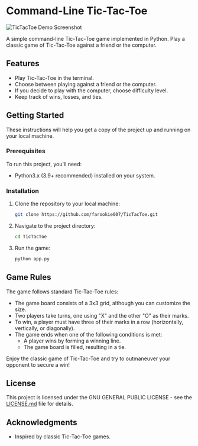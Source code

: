 # Command-Line Tic-Tac-Toe

![TicTacToe Demo Screenshot](tictactoe.png)

A simple command-line Tic-Tac-Toe game implemented in Python. Play a classic game of Tic-Tac-Toe against a friend or the computer.

## Features

- Play Tic-Tac-Toe in the terminal.
- Choose between playing against a friend or the computer.
- If you decide to play with the computer, choose difficulty level.
- Keep track of wins, losses, and ties.

## Getting Started

These instructions will help you get a copy of the project up and running on your local machine.

### Prerequisites

To run this project, you'll need:

- Python3.x (3.9+ recommended) installed on your system.

### Installation

1. Clone the repository to your local machine:

   ```bash
   git clone https://github.com/farookie007/TicTacToe.git

   ```

2. Navigate to the project directory:

   ```bash
   cd TicTacToe

   ```

3. Run the game:

   ```bash
   python app.py
   ```

## Game Rules

The game follows standard Tic-Tac-Toe rules:

- The game board consists of a 3x3 grid, although you can customize the size.
- Two players take turns, one using "X" and the other "O" as their marks.
- To win, a player must have three of their marks in a row (horizontally, vertically, or diagonally).
- The game ends when one of the following conditions is met:
  - A player wins by forming a winning line.
  - The game board is filled, resulting in a tie.

Enjoy the classic game of Tic-Tac-Toe and try to outmaneuver your opponent to secure a win!

## License

This project is licensed under the GNU GENERAL PUBLIC LICENSE - see the [LICENSE.md](LICENSE.md) file for details.

## Acknowledgments

- Inspired by classic Tic-Tac-Toe games.
